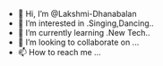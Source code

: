 - 👋 Hi, I’m @Lakshmi-Dhanabalan
- 👀 I’m interested in .Singing,Dancing..
- 🌱 I’m currently learning .New Tech..
- 💞️ I’m looking to collaborate on ...
- 📫 How to reach me ...

<!---
Lakshmi-Dhanabalan/Lakshmi-Dhanabalan is a ✨ special ✨ repository because its `README.md` (this file) appears on your GitHub profile.
You can click the Preview link to take a look at your changes.
--->

